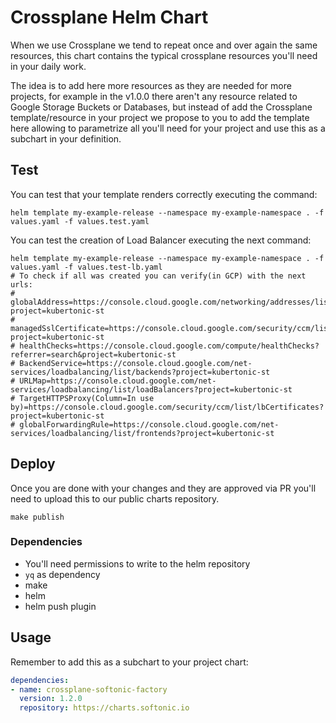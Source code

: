 # Crossplane Helm Chart
When we use Crossplane we tend to repeat once and over again the same resources, this chart contains the typical crossplane
resources you'll need in your daily work.

The idea is to add here more resources as they are needed for more projects, for example in the v1.0.0 there aren't any
resource related to Google Storage Buckets or Databases, but instead of add the Crossplane template/resource in your
project we propose to you to add the template here allowing to parametrize all you'll need for your project and use 
this as a subchart in your definition.

## Test

You can test that your template renders correctly executing the command:

```shell
helm template my-example-release --namespace my-example-namespace . -f values.yaml -f values.test.yaml
```
You can test the creation of Load Balancer executing the next command:

```shell
helm template my-example-release --namespace my-example-namespace . -f values.yaml -f values.test-lb.yaml
# To check if all was created you can verify(in GCP) with the next urls:
# globalAddress=https://console.cloud.google.com/networking/addresses/list?project=kubertonic-st
# managedSslCertificate=https://console.cloud.google.com/security/ccm/list/lbCertificates?project=kubertonic-st
# healthChecks=https://console.cloud.google.com/compute/healthChecks?referrer=search&project=kubertonic-st
# BackendService=https://console.cloud.google.com/net-services/loadbalancing/list/backends?project=kubertonic-st
# URLMap=https://console.cloud.google.com/net-services/loadbalancing/list/loadBalancers?project=kubertonic-st
# TargetHTTPSProxy(Column=In use by)=https://console.cloud.google.com/security/ccm/list/lbCertificates?project=kubertonic-st
# globalForwardingRule=https://console.cloud.google.com/net-services/loadbalancing/list/frontends?project=kubertonic-st

```

## Deploy

Once you are done with your changes and they are approved via PR you'll need to upload this to our public charts repository.

```shell
make publish
```

### Dependencies
- You'll need permissions to write to the helm repository
- `yq` as dependency
- make
- helm
- helm push plugin

## Usage

Remember to add this as a subchart to your project chart:

```yaml
dependencies:
- name: crossplane-softonic-factory
  version: 1.2.0
  repository: https://charts.softonic.io
```
